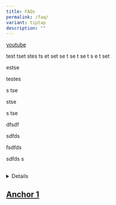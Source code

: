 ```yaml
---
title: FAQs
permalink: /faq/
variant: tiptap
description: ""
---
```

<p><a href="youtube.com" rel="noopener noreferrer nofollow" target="_blank">youtube</a>
</p>
<p>test tset stes ts et set se t se t se t s e t set</p>
<p>estse</p>
<p>testes</p>
<p>s tse</p>
<p>stse</p>
<p>s tse</p>
<p>dfsdf</p>
<p>sdfds</p>
<p>fsdfds</p>
<p>sdfds s</p>
<h2></h2>

<div data-type="detailGroup" class="isomer-accordion-group isomer-accordion isomer-accordion-white">
<details class="isomer-details">
<a href="#anchor2">Anchor 1</a>
<div data-type="detailsContent" class="isomer-details-content">
<p>testing here</p>
</div>
</details>
</div>
<p></p>

<h2><a href="#anchor1">Anchor 1</a></h2>